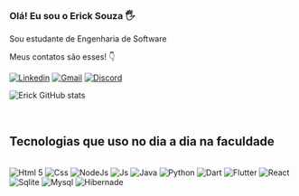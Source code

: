 
### Olá! Eu sou o Erick Souza 🖐️

Sou estudante de Engenharia de Software

Meus contatos são esses! 👇

[![Linkedin](https://img.shields.io/badge/LinkedIn-0077B5?style=for-the-badge&logo=linkedin&logoColor=white)](https://www.linkedin.com/in/erick-cesar-lopes-de-souza-981a56260/)
[![Gmail](https://img.shields.io/badge/Gmail-D14836?style=for-the-badge&logo=gmail&logoColor=white)](erick.cesar.lopes.souza@gmail.com)
[![Discord](https://img.shields.io/badge/Discord-7289DA?style=for-the-badge&logo=discord&logoColor=white)](https://discordapp.com/users/856357731547873281)

![Erick GitHub stats](https://github-readme-stats.vercel.app/api?username=ErickSouza18&show_icons=true&theme=tokyonight)

<br>

## Tecnologias que uso no dia a dia na faculdade


<div style="dysplay: inline_block"><br/>
    <img alig="center" alt="Html 5" src="https://img.shields.io/badge/HTML-239120?style=for-the-badge&logo=html5&logoColor=white" />
    <img alig="center" alt="Css" src="https://img.shields.io/badge/CSS-239120?&style=for-the-badge&logo=css3&logoColor=white"/>
    <img alig="center" alt="NodeJs" src="https://img.shields.io/badge/Node.js-43853D?style=for-the-badge&logo=node.js&logoColor=white"/>
    <img alig="center" alt="Js" src="https://img.shields.io/badge/JavaScript-F7DF1E?style=for-the-badge&logo=javascript&logoColor=black"/>
    <img alig="center" alt="Java" src="https://img.shields.io/badge/Java-ED8B00?style=for-the-badge&logo=openjdk&logoColor=white"/>
    <img alig="center" alt="Python" src="https://img.shields.io/badge/Python-3776AB?style=for-the-badge&logo=python&logoColor=white"/>
    <img alig="center" alt="Dart" src="https://img.shields.io/badge/Dart-0175C2?style=for-the-badge&logo=dart&logoColor=white"/>
    <img alig="center" alt="Flutter" src="https://img.shields.io/badge/Flutter-02569B?style=for-the-badge&logo=flutter&logoColor=white"/>
    <img alig="center" alt="React" src="https://img.shields.io/badge/React-20232A?style=for-the-badge&logo=react&logoColor=61DAFB"/>
    <img alig="center" alt="Sqlite" src="https://img.shields.io/badge/SQLite-07405E?style=for-the-badge&logo=sqlite&logoColor=white"/>
    <img alig="center" alt="Mysql" src="https://img.shields.io/badge/MySQL-00000F?style=for-the-badge&logo=mysql&logoColor=white"/>
    <img alig="center" alt="Hibernade" src="https://img.shields.io/badge/Hibernate-59666C?style=for-the-badge&logo=Hibernate&logoColor=white"/>

    

    

